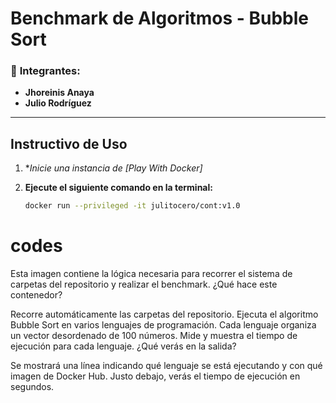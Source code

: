 #  Benchmark de Algoritmos - Bubble Sort

### 👥 **Integrantes:**
- **Jhoreinis Anaya**  
- **Julio Rodríguez**

---

##  **Instructivo de Uso**

1. **Inicie una instancia de [Play With Docker]*   

2. **Ejecute el siguiente comando en la terminal:**  
   ```bash
   docker run --privileged -it julitocero/cont:v1.0
# codes
Esta imagen contiene la lógica necesaria para recorrer el sistema de carpetas del repositorio y realizar el benchmark.
¿Qué hace este contenedor?

Recorre automáticamente las carpetas del repositorio.
Ejecuta el algoritmo Bubble Sort en varios lenguajes de programación.
Cada lenguaje organiza un vector desordenado de 100 números.
Mide y muestra el tiempo de ejecución para cada lenguaje.
¿Qué verás en la salida?

Se mostrará una línea indicando qué lenguaje se está ejecutando y con qué imagen de Docker Hub.
Justo debajo, verás el tiempo de ejecución en segundos.

